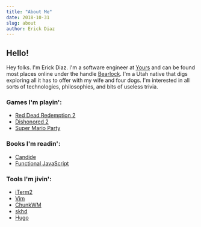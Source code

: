 ```yaml
---
title: "About Me"
date: 2018-10-31
slug: about
author: Erick Diaz
---
```


## Hello!

Hey folks. I'm Erick Diaz. I'm a software engineer at [Yours][work] and can be found most places online under the handle [Bearlock][handle]. I'm a Utah native that digs exploring all it has to offer with my wife and four dogs. I'm interested in all sorts of technologies, philosophies, and bits of useless trivia.

### Games I'm playin':
- [Red Dead Redemption 2][game1] 
- [Dishonored 2][game2] 
- [Super Mario Party][game3]

### Books I'm readin':

- [Candide][book1] 
- [Functional JavaScript][book2] 

### Tools I'm jivin':

- [iTerm2][tool1]
- [Vim][tool2]
- [ChunkWM][tool3]
- [skhd][tool4]
- [Hugo][tool5]

[work]: https://yours.co
[handle]: https://twitter.com/Bearlock_ed
[game1]: https://www.rockstargames.com/reddeadredemption2
[game2]: https://dishonored.bethesda.net/
[game3]: https://supermarioparty.nintendo.com/
[book1]: https://en.wikipedia.org/wiki/Candide
[book2]: http://shop.oreilly.com/product/0636920028857.do
[tool1]: https://www.iterm2.com/
[tool2]: https://github.com/vim/vim 
[tool3]: https://github.com/koekeishiya/chunkwm 
[tool4]: https://github.com/koekeishiya/skhd
[tool5]: https://gohugo.io/
